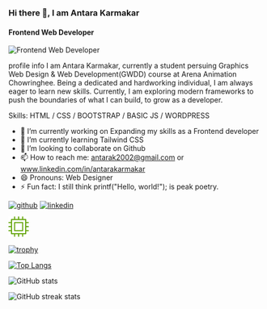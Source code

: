 ### Hi there 👋, I am Antara Karmakar
#### Frontend Web Developer
![Frontend Web Developer](https://media.licdn.com/dms/image/v2/D4E16AQFOJWuJ5bCTVg/profile-displaybackgroundimage-shrink_350_1400/profile-displaybackgroundimage-shrink_350_1400/0/1739118978170?e=1752105600&v=beta&t=HhX4piY9xp9i2-1iyrSVbazRx4aMRoTh4cgXIGDK9u8)

profile info
I am Antara Karmakar, currently a student persuing Graphics Web Design & Web Development(GWDD) course at Arena Animation Chowringhee. Being a dedicated and hardworking individual, I am always eager to learn new skills. Currently, I am exploring modern frameworks to push the boundaries of what I can build, to grow as a developer.

Skills: HTML / CSS / BOOTSTRAP / BASIC JS / WORDPRESS

- 🔭 I’m currently working on Expanding my skills as a Frontend developer 
- 🌱 I’m currently learning Tailwind CSS 
- 👯 I’m looking to collaborate on Github 
- 📫 How to reach me: antarak2002@gmail.com or www.linkedin.com/in/antarakarmakar 
- 😄 Pronouns: Web Designer 
- ⚡ Fun fact: I still think printf("Hello, world!"); is peak poetry. 


[<img src='https://cdn.jsdelivr.net/npm/simple-icons@3.0.1/icons/github.svg' alt='github' height='40'>](https://github.com/ghubant2002)  [<img src='https://cdn.jsdelivr.net/npm/simple-icons@3.0.1/icons/linkedin.svg' alt='linkedin' height='40'>](https://www.linkedin.com/in/www.linkedin.com/in/antarakarmakar/)  

<a href='https://docs.github.com/en/developers'><img src='https://raw.githubusercontent.com/acervenky/animated-github-badges/master/assets/devbadge.gif' width='40' height='40'></a> 

[![trophy](https://github-profile-trophy.vercel.app/?username=ghubant2002)](https://github.com/ryo-ma/github-profile-trophy)

[![Top Langs](https://github-readme-stats.vercel.app/api/top-langs/?username=ghubant2002)](https://github.com/anuraghazra/github-readme-stats)

![GitHub stats](https://github-readme-stats.vercel.app/api?username=ghubant2002&show_icons=true)  

![GitHub streak stats](https://streak-stats.demolab.com/?user=ghubant2002)  


